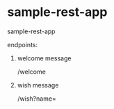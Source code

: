 # sample-rest-app
sample-rest-app

endpoints:

1. welcome message

	/welcome

2. wish message

	/wish?name=<name>

